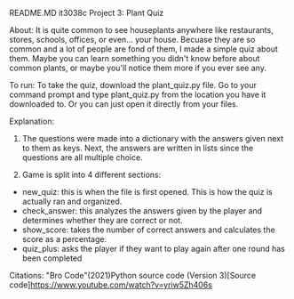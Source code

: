 README.MD
it3038c Project 3: Plant Quiz

About: 
It is quite common to see houseplants anywhere like restaurants, stores, schools, offices, or even... your house. 
Becuase they are so common and a lot of people are fond of them, I made a simple quiz about them. 
Maybe you can learn something you didn't know before about common plants, or maybe you'll notice them more if you ever see any.

To run: 
To take the quiz, download the plant_quiz.py file. 
Go to your command prompt and type plant_quiz.py from the location you have it downloaded to. 
Or you can just open it directly from your files.

Explanation:
1) The questions were made into a dictionary with the answers given next to them as keys. 
Next, the answers are written in lists since the questions are all multiple choice.

2) Game is split into 4 different sections:
- new_quiz: this is when the file is first opened. This is how the quiz is actually ran and organized.
- check_answer: this analyzes the answers given by the player and determines whether they are correct or not.
- show_score: takes the number of correct answers and calculates the score as a percentage.
- quiz_plus: asks the player if they want to play again after one round has been completed

Citations: 
"Bro Code"(2021)Python source code (Version 3)[Source code]https://www.youtube.com/watch?v=yriw5Zh406s
